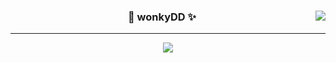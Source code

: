 

<div align="center">
  
  <img align="right" src="https://github-readme-stats.vercel.app/api/top-langs/?username=wonkyDD&theme=dracula&exclude_repo=Computer-Science-Engineering&layout=compact&langs_count=10"/>
  
  ### 🍰 wonkyDD ✨ 
  
  ---
  <!-- <a href="https://www.hanyang.ac.kr/"><img src="https://img.shields.io/badge/Hanyang Univ-004c86?style=flat-square&logo=Twitter&logoColor=white"/></a> -->
  <a href="https://velog.io/@wonkydd"><img src="https://img.shields.io/badge/wonkydd-3DDC84?style=flat-square&logo=Velog&logoColor=white"/></a>
  <!-- <a href="https://solved.ac/bekpshsc01"><img src="http://mazassumnida.wtf/api/mini/generate_badge?boj=bekpshsc01"/></a> -->

  <br>
 
</div>



<!-- <div style="color: yellow"> asdf </div>-->

